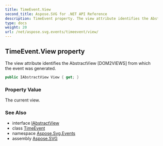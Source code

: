 ```yaml
---
title: TimeEvent.View
second_title: Aspose.SVG for .NET API Reference
description: TimeEvent property. The view attribute identifies the AbstractView DOM2VIEWS from which the event was generated
type: docs
weight: 20
url: /net/aspose.svg.events/timeevent/view/
---
```

## TimeEvent.View property

The view attribute identifies the AbstractView [DOM2VIEWS] from which the event was generated.

```csharp
public IAbstractView View { get; }
```

### Property Value

The current view.

### See Also

* interface [IAbstractView](../../../aspose.svg.dom.views/iabstractview/)
* class [TimeEvent](../)
* namespace [Aspose.Svg.Events](../../timeevent/)
* assembly [Aspose.SVG](../../../)
